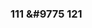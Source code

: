 ### 111 &#9775  121

<!--
**ucsz/ucsz** is a ✨ _special_ ✨ repository because its `README.md` (this file) appears on your GitHub profile.



<br/>
<br/>
&copy; UCSZ 2023  &sect;
